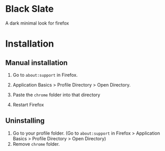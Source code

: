 # Black Slate

A dark minimal look for firefox

# Installation

## Manual installation

1. Go to `about:support` in Firefox.

2. Application Basics > Profile Directory > Open Directory.

3. Paste the `chrome` folder into that directory

4. Restart Firefox

## Uninstalling

1. Go to your profile folder. (Go to `about:support` in Firefox > Application Basics > Profile Directory > Open Directory)
2. Remove `chrome` folder.
